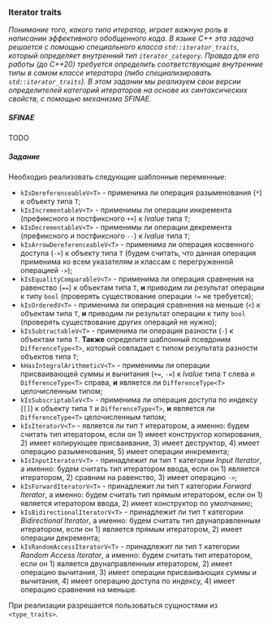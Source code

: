 ### Iterator traits

*Понимание того, какого типа итератор, играет важную роль в написании эффективного обобщенного кода. В языке C++ эта
задача решается с помощью специального класса `std::iterator_traits`, который определяет внутренний тип
`iterator_category`. Правда для его работы (до C++20) требуется определить соответствующие внутренние типы в самом
классе итератора (либо специализировать `std::iterator_traits`). В этом задании мы реализуем свои версии определителей
категорий итераторов на основе их синтаксических свойств, с помощью механизма SFINAE.*

##### SFINAE

TODO

##### Задание

Необходио реализовать следующие шаблонные переменные:

* `kIsDereferenceableV<T>` - применима ли операция разыменования (`*`) к объекту типа `T`;
* `kIsIncrementableV<T>` - применимы ли операции инкремента (префиксного и постфиксного `++`) к *lvalue* типа `T`;
* `kIsDecrementableV<T>` - применимы ли операции декремента (префиксного и постфиксного `--`) к *lvalue* типа `T`;
* `kIsArrowDereferenceableV<T>` - применима ли операция косвенного доступа (`->`) к объекту типа `T` (будем считать,
что данная операция применима ко всем указателям и классам с перегруженной операцией `->`);
* `kIsEqualityComparableV<T>` - применима ли операция сравнения на равенство (`==`) к объектам типа `T`, **и** приводим
ли результат операции к типу `bool` (проверять существование операции `!=` не требуется);
* `kIsOrderedV<T>` - применима ли операция сравнения на меньше (`<`) к объектам типа `T`, **и** приводим ли результат
операции к типу `bool` (проверять существование других операций не нужно);
* `kIsSubtractableV<T>` - применима ли операция разности (`-`) к объектам типа `T`. **Также** определите шаблонный
псевдоним `DifferenceType<T>`, который совпадает с типом результата разности объектов типа `T`;
* `kHasIntegralArithmeticV<T>` - применимы ли операции присваивающей суммы и вычитания (`+=`, `-=`) к *lvalue* типа `T`
слева и `DifferenceType<T>` справа, **и** является ли `DifferenceType<T>` целочисленным типом;
* `kIsSubscriptableV<T>` - применима ли операция доступа по индексу (`[]`) к объекту типа `T` и `DifferenceType<T>`,
**и** является ли `DifferenceType<T>` целочисленным типом;
* `kIsIteratorV<T>` - является ли тип `T` итератором, а именно: будем считать тип итератором, если он 1) имеет
конструктор копирования, 2) имеет копирующее присваивание, 3) имеет деструктор, 4) имеет операцию разыменования, 5)
имеет операции инкремента;
* `kIsInputIteratorV<T>` - принадлежит ли тип `T` категории *Input Iterator*, а именно: будем считать тип итератором
ввода, если он 1) является итератором, 2) сравним на равенство, 3) имеет операцию `->`;
* `kIsForwardIteratorV<T>` - принадлежит ли тип `T` категории *Forward Iterator*, а именно: будем считать тип прямым
итератором, если он 1) является итератором ввода, 2) имеет конструктор по умолчанию;
* `kIsBidirectionalIteratorV<T>` - принадлежит ли тип `T` категории *Bidirectional Iterator*, а именно: будем считать
тип двунаправленным итератором, если он 1) является прямым итератором, 2) имеет операции декремента;
* `kIsRandomAccessIteratorV<T>` - принадлежит ли тип `T` категории *Random Access Iterator*, а именно: будем считать тип
итератором, если он 1) яаляется двунаправленным итератором, 2) имеет операцию вычитания, 3) имеет операции присваивающих
суммы и вычитания, 4) имеет операцию доступа по индексу, 4) имеет операцию сравнения на меньше.

При реализации разрешается пользоваться сущностями из `<type_traits>`.
